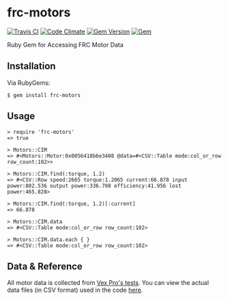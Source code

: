 # frc-motors

[![Travis CI](https://img.shields.io/travis/karagenit/frc-motors.svg?style=flat-square)](https://travis-ci.org/karagenit/frc-motors)
[![Code Climate](https://img.shields.io/codeclimate/github/karagenit/frc-motors.svg?style=flat-square)](https://codeclimate.com/github/karagenit/frc-motors)
[![Gem Version](https://img.shields.io/gem/v/frc-motors.svg?style=flat-square)](https://rubygems.org/gems/frc-motors)
[![Gem](https://img.shields.io/gem/dt/frc-motors.svg?style=flat-square)](https://rubygems.org/gems/frc-motors)

Ruby Gem for Accessing FRC Motor Data

## Installation

Via RubyGems:

```
$ gem install frc-motors
```

## Usage

```
> require 'frc-motors'
=> true

> Motors::CIM
=> #<Motors::Motor:0x0056418b6e3408 @data=#<CSV::Table mode:col_or_row row_count:102>>

> Motors::CIM.find(:torque, 1.2)
=> #<CSV::Row speed:2665 torque:1.2065 current:66.878 input power:802.536 output power:336.708 efficiency:41.956 lost power:465.828>

> Motors::CIM.find(:torque, 1.2)[:current]
=> 66.878

> Motors::CIM.data
=> #<CSV::Table mode:col_or_row row_count:102>

> Motors::CIM.data.each { }
=> #<CSV::Table mode:col_or_row row_count:102>
```

## Data & Reference

All motor data is collected from [Vex Pro's tests](http://motors.vex.com). You can view the actual data files (in CSV format) used in the code [here](https://github.com/karagenit/frc-motors/tree/master/data).
